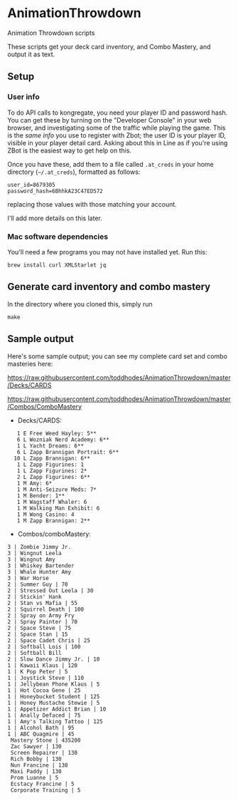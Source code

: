 # AnimationThrowdown
Animation Throwdown scripts


These scripts get your deck card inventory, and Combo Mastery, and output it as text. 

## Setup

### User info

To do API calls to kongregate, you need your player ID and password hash.  You can get these 
by turning on the "Developer Console" in your web browser, and investigating some of the traffic
while playing the game. This is the *same info* you use to register with Zbot; the user ID is your 
player ID, visible in your player detail card.  Asking about this in Line as if you're using ZBot is 
the easiest way to get help on this.

Once you have these, add them to a file called `.at_creds` in your home directory (`~/.at_creds`),
formatted as follows:

```
user_id=8679305
password_hash=6BhhkA23C47ED572
```

replacing those values with those matching your account.

I'll add more details on this later.


### Mac software dependencies

You'll need a few programs you may not have installed yet.  Run this:

```
brew install curl XMLStarlet jq
```



## Generate card inventory and combo mastery

In the directory where you cloned this, simply run 
```
make
```


## Sample output

Here's some sample output; you can see my complete card set and combo masteries here:

https://raw.githubusercontent.com/toddhodes/AnimationThrowdown/master/Decks/CARDS

https://raw.githubusercontent.com/toddhodes/AnimationThrowdown/master/Combos/ComboMastery

* Decks/CARDS:

```
   1 E Free Weed Hayley: 5**
   6 L Wozniak Nerd Academy: 6**
   1 L Yacht Dreams: 6**
   6 L Zapp Brannigan Portrait: 6**
  10 L Zapp Brannigan: 6**
   1 L Zapp Figurines: 1
   1 L Zapp Figurines: 2*
   2 L Zapp Figurines: 6**
   1 M Amy: 6*
   1 M Anti-Seizure Meds: 7*
   1 M Bender: 1**
   1 M Wagstaff Whaler: 6
   1 M Walking Man Exhibit: 6
   1 M Wong Casino: 4
   1 M Zapp Brannigan: 2**
```


* Combos/comboMastery:

```
3 | Zombie Jimmy Jr.
3 | Wingnut Leela
3 | Wingnut Amy
3 | Whiskey Bartender
3 | Whale Hunter Amy
3 | War Horse
2 | Summer Guy | 70
2 | Stressed Out Leela | 30
2 | Stickin' Hank
2 | Stan vs Mafia | 55
2 | Squirrel Death | 100
2 | Spray on Army Fry
2 | Spray Painter | 70
2 | Space Steve | 75
2 | Space Stan | 15
2 | Space Cadet Chris | 25
2 | Softball Lois | 100
2 | Softball Bill
2 | Slow Dance Jimmy Jr. | 10
1 | Kawaii Klaus | 120
1 | K Pop Peter | 5
1 | Joystick Steve | 110
1 | Jellybean Phone Klaus | 5
1 | Hot Cocoa Gene | 25
1 | Honeybucket Student | 125
1 | Honey Mustache Stewie | 5
1 | Appetizer Addict Brian | 10
1 | Anally Defaced | 75
1 | Amy's Talking Tattoo | 125
1 | Alcohol Bath | 95
1 | ABC Quagmire | 45
 Mastery Stone | 435200
 Zac Sawyer | 130
 Screen Repairer | 130
 Rich Bobby | 130
 Nun Francine | 130
 Maxi Paddy | 130
 Prom Luanne | 5
 Ecstacy Francine | 5
 Corporate Training | 5
```


